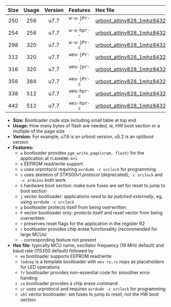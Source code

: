 |Size|Usage|Version|Features|Hex file|
|:-:|:-:|:-:|:-:|:--|
|250|256|u7.7|`w-u-jPr--`|[urboot_attiny828_1mhz8432_230400bps_lednop_ur_vbl.hex](https://raw.githubusercontent.com/stefanrueger/urboot.hex/main/mcus/attiny828/fcpu_1mhz8432/230400_bps/urboot_attiny828_1mhz8432_230400bps_lednop_ur_vbl.hex)|
|254|256|u7.7|`w-u-hpr--`|[urboot_attiny828_1mhz8432_230400bps_lednop_fr_ur.hex](https://raw.githubusercontent.com/stefanrueger/urboot.hex/main/mcus/attiny828/fcpu_1mhz8432/230400_bps/urboot_attiny828_1mhz8432_230400bps_lednop_fr_ur.hex)|
|298|320|u7.7|`w-u-jPr-c`|[urboot_attiny828_1mhz8432_230400bps_lednop_fr_ce_ur_vbl.hex](https://raw.githubusercontent.com/stefanrueger/urboot.hex/main/mcus/attiny828/fcpu_1mhz8432/230400_bps/urboot_attiny828_1mhz8432_230400bps_lednop_fr_ce_ur_vbl.hex)|
|312|320|u7.7|`weu-jPr--`|[urboot_attiny828_1mhz8432_230400bps_ee_lednop_ur_vbl.hex](https://raw.githubusercontent.com/stefanrueger/urboot.hex/main/mcus/attiny828/fcpu_1mhz8432/230400_bps/urboot_attiny828_1mhz8432_230400bps_ee_lednop_ur_vbl.hex)|
|316|320|u7.7|`weu-jpr--`|[urboot_attiny828_1mhz8432_230400bps_ee_lednop_fr_ur_vbl.hex](https://raw.githubusercontent.com/stefanrueger/urboot.hex/main/mcus/attiny828/fcpu_1mhz8432/230400_bps/urboot_attiny828_1mhz8432_230400bps_ee_lednop_fr_ur_vbl.hex)|
|356|384|u7.7|`weu-jPr-c`|[urboot_attiny828_1mhz8432_230400bps_ee_lednop_fr_ce_ur_vbl.hex](https://raw.githubusercontent.com/stefanrueger/urboot.hex/main/mcus/attiny828/fcpu_1mhz8432/230400_bps/urboot_attiny828_1mhz8432_230400bps_ee_lednop_fr_ce_ur_vbl.hex)|
|338|512|u7.7|`weu-hpr-c`|[urboot_attiny828_1mhz8432_230400bps_ee_lednop_fr_ce_ur.hex](https://raw.githubusercontent.com/stefanrueger/urboot.hex/main/mcus/attiny828/fcpu_1mhz8432/230400_bps/urboot_attiny828_1mhz8432_230400bps_ee_lednop_fr_ce_ur.hex)|
|442|512|u7.7|`wes-hpr-c`|[urboot_attiny828_1mhz8432_230400bps_ee_lednop_fr_ce.hex](https://raw.githubusercontent.com/stefanrueger/urboot.hex/main/mcus/attiny828/fcpu_1mhz8432/230400_bps/urboot_attiny828_1mhz8432_230400bps_ee_lednop_fr_ce.hex)|

- **Size:** Bootloader code size including small table at top end
- **Usage:** How many bytes of flash are needed, ie, HW boot section or a multiple of the page size
- **Version:** For example, u7.6 is an urboot version, o5.2 is an optiboot version
- **Features:**
  + `w` bootloader provides `pgm_write_page(sram, flash)` for the application at `FLASHEND-4+1`
  + `e` EEPROM read/write support
  + `u` uses urprotocol requiring `avrdude -c urclock` for programming
  + `s` uses skeleton of STK500v1 protocol (deprecated); `-c urclock` and `-c arduino` both work
  + `h` hardware boot section: make sure fuses are set for reset to jump to boot section
  + `j` vector bootloader: applications *need to be patched externally*, eg, using `avrdude -c urclock`
  + `p` bootloader protects itself from being overwritten
  + `P` vector bootloader only: protects itself and reset vector from being overwritten
  + `r` preserves reset flags for the application in the register R2
  + `c` bootloader provides chip erase functionality (recommended for large MCUs)
  + `-` corresponding feature not present
- **Hex file:** typically MCU name, oscillator frequency (16 MHz default) and baud rate (115200 default) followed by
  + `ee` bootloader supports EEPROM read/write
  + `lednop` is a template bootloader with `mov rx,rx` nops as placeholders for LED operations
  + `fr` bootloader provides non-essential code for smoother error handing
  + `ce` bootloader provides a chip erase command
  + `ur` uses urprotocol and requires `avrdude -c urclock` for programming
  + `vbl` vector bootloader: set fuses to jump to reset, not the HW boot section
